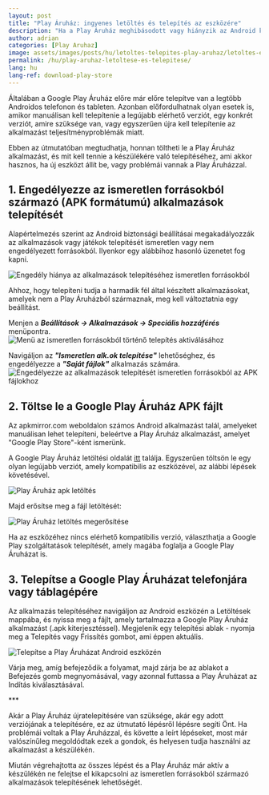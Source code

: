 ```yaml
---
layout: post
title: "Play Áruház: ingyenes letöltés és telepítés az eszközére"
description: "Ha a Play Áruház meghibásodott vagy hiányzik az Android készülékéről, itt egy egyszerű útmutató a telepítéséhez ingyen!"
author: adrian
categories: [Play Aruhaz]
image: assets/images/posts/hu/letoltes-telepites-play-aruhaz/letoltes-es-telepites-play-aruhaz_kiemelt.webp
permalink: /hu/play-aruhaz-letoltese-es-telepitese/
lang: hu
lang-ref: download-play-store
---
```


Általában a Google Play Áruház előre már előre telepítve van a legtöbb Androidos telefonon és tableten. Azonban előfordulhatnak olyan esetek is, amikor manuálisan kell telepítenie a legújabb elérhető verziót, egy konkrét verziót, amire szüksége van, vagy egyszerűen újra kell telepítenie az alkalmazást teljesítményproblémák miatt.

Ebben az útmutatóban megtudhatja, honnan töltheti le a Play Áruház alkalmazást, és mit kell tennie a készülékére való telepítéséhez, ami akkor hasznos, ha új eszközt állít be, vagy problémái vannak a Play Áruházzal.

## 1. Engedélyezze az ismeretlen forrásokból származó (APK formátumú) alkalmazások telepítését

Alapértelmezés szerint az Android biztonsági beállításai megakadályozzák az alkalmazások vagy játékok telepítését ismeretlen vagy nem engedélyezett forrásokból. Ilyenkor egy alábbihoz hasonló üzenetet fog kapni.

<img alt="Engedély hiánya az alkalmazások telepítéséhez ismeretlen forrásokból" title="Engedély hiánya az alkalmazások telepítéséhez ismeretlen forrásokból" loading="lazy" class="article-image medium-width-img" src="{{site.baseurl}}/assets/images/posts/hu/letoltes-telepites-play-aruhaz/hiba-telepites-ismeretlen-forrasbol-play-aruhaz.webp">

Ahhoz, hogy telepíteni tudja a harmadik fél által készített alkalmazásokat, amelyek nem a Play Áruházból származnak, meg kell változtatnia egy beállítást.

Menjen a **_Beállítások → Alkalmazások → Speciális hozzáférés_** menüpontra.
<img alt="Menü az ismeretlen forrásokból történő telepítés aktiválásához" title="Menü az ismeretlen forrásokból történő telepítés aktiválásához" loading="lazy" class="article-image large-width-img" src="{{site.baseurl}}/assets/images/posts/hu/letoltes-telepites-play-aruhaz/beallitasok-engedelyezes-ismeretlen-forrasbol-telepiteshez-play-aruhaz.webp">

Navigáljon az **_"Ismeretlen alk.ok telepítése"_** lehetőséghez, és engedélyezze a **_"Saját fájlok"_** alkalmazás számára.
<img alt="Engedélyezze az alkalmazások telepítését ismeretlen forrásokból az APK fájlokhoz" title="Engedélyezze az alkalmazások telepítését ismeretlen forrásokból az APK fájlokhoz" loading="lazy" class="article-image large-width-img" src="{{site.baseurl}}/assets/images/posts/hu/letoltes-telepites-play-aruhaz/apk-telepites-engedelyezese-ismeretlen-forrasbol-play-aruhaz.webp">

## 2. Töltse le a Google Play Áruház APK fájlt

Az apkmirror.com weboldalon számos Android alkalmazást talál, amelyeket manuálisan lehet telepíteni, beleértve a Play Áruház alkalmazást, amelyet "Google Play Store"-ként ismerünk.

A Google Play Áruház letöltési oldalát [itt](https://www.apkmirror.com/apk/google-inc/google-play-store/) találja. Egyszerűen töltsön le egy olyan legújabb verziót, amely kompatibilis az eszközével, az alábbi lépések követésével.

<img alt="Play Áruház apk letöltés" title="Play Áruház apk letöltés" loading="lazy" class="article-image large-width-img" src="{{site.baseurl}}/assets/images/posts/hu/letoltes-telepites-play-aruhaz/letoltes-play-aruhaz.webp">

Majd erősítse meg a fájl letöltését:

<img alt="Play Áruház letöltés megerősítése" title="Play Áruház letöltés megerősítése" loading="lazy" class="article-image medium-width-img" src="{{site.baseurl}}/assets/images/posts/hu/letoltes-telepites-play-aruhaz/play-aruhaz-letoltes-megerositese.webp">

Ha az eszközéhez nincs elérhető kompatibilis verzió, választhatja a Google Play szolgáltatások telepítését, amely magába foglalja a Google Play Áruházat is.

## 3. Telepítse a Google Play Áruházat telefonjára vagy táblagépére

Az alkalmazás telepítéséhez navigáljon az Android eszközén a Letöltések mappába, és nyissa meg a fájlt, amely tartalmazza a Google Play Áruház alkalmazást (.apk kiterjesztéssel). Megjelenik egy telepítési ablak - nyomja meg a Telepítés vagy Frissítés gombot, ami éppen aktuális.

<img alt="Telepítse a Play Áruházat Android eszközén" title="Telepítse a Play Áruházat Android eszközén" loading="lazy" class="article-image medium-width-img" src="{{site.baseurl}}/assets/images/posts/hu/letoltes-telepites-play-aruhaz/telepites-play-aruhaz-apk.webp">

Várja meg, amíg befejeződik a folyamat, majd zárja be az ablakot a Befejezés gomb megnyomásával, vagy azonnal futtassa a Play Áruházat az Indítás kiválasztásával.

<div class="post-bottom-stars">***</div>

Akár a Play Áruház újratelepítésére van szüksége, akár egy adott verziójának a telepítésére, ez az útmutató lépésről lépésre segíti Önt. Ha problémái voltak a Play Áruházzal, és követte a leírt lépéseket, most már valószínűleg megoldódtak ezek a gondok, és helyesen tudja használni az alkalmazást a készülékén.

Miután végrehajtotta az összes lépést és a Play Áruház már aktív a készülékén ne felejtse el kikapcsolni az ismeretlen forrásokból származó alkalmazások telepítésének lehetőségét.
